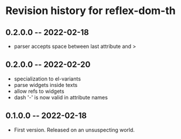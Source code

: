 # Revision history for reflex-dom-th

## 0.2.0.0 -- 2022-02-18

* parser accepts space between last attribute and >

## 0.2.0.0 -- 2022-02-20

* specialization to el-variants
* parse widgets inside texts
* allow refs to widgets
* dash '-' is now valid in attribute names
	


## 0.1.0.0 -- 2022-02-18

* First version. Released on an unsuspecting world.
